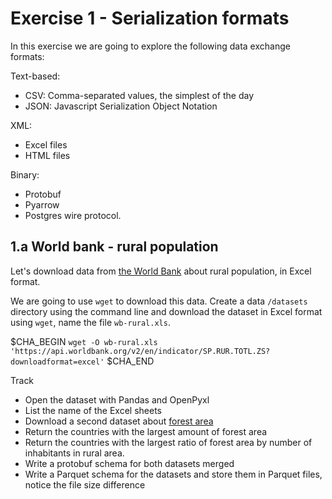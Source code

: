 # Exercise 1 - Serialization formats

In this exercise we are going to explore the following data exchange formats:

Text-based:
- CSV: Comma-separated values, the simplest of the day
- JSON: Javascript Serialization Object Notation

XML:
- Excel files
- HTML files

Binary:
- Protobuf
- Pyarrow
- Postgres wire protocol.

## 1.a World bank - rural population

Let's download data from [the World Bank](https://data.worldbank.org/indicator/SP.RUR.TOTL.ZS?view=chart) about rural population, in Excel format.

We are going to use `wget` to download this data. Create a data `/datasets` directory using the command line and download the dataset in Excel format using `wget`, name the file `wb-rural.xls`.

$CHA_BEGIN
`wget -O wb-rural.xls 'https://api.worldbank.org/v2/en/indicator/SP.RUR.TOTL.ZS?downloadformat=excel'`
$CHA_END

Track
- Open the dataset with Pandas and OpenPyxl
- List the name of the Excel sheets
- Download a second dataset about [forest area](https://data.worldbank.org/indicator/AG.LND.FRST.ZS?view=chart)
- Return the countries with the largest amount of forest area
- Return the countries with the largest ratio of forest area by number of inhabitants in rural area.
- Write a protobuf schema for both datasets merged
- Write a Parquet schema for the datasets and store them in Parquet files, notice the file size difference
